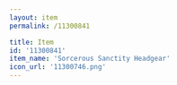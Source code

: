```yaml
---
layout: item
permalink: /11300841

title: Item
id: '11300841'
item_name: 'Sorcerous Sanctity Headgear'
icon_url: '11300746.png'
---
```


